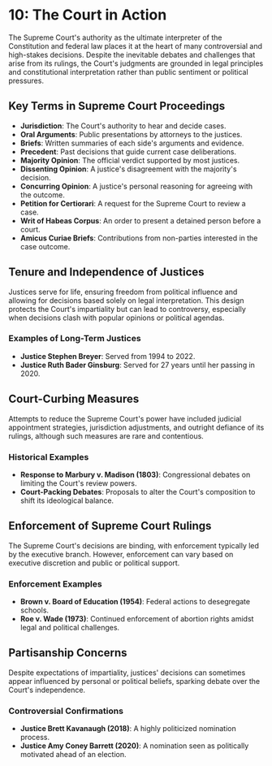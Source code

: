 # 10: The Court in Action

The Supreme Court's authority as the ultimate interpreter of the Constitution and federal law places it at the heart of many controversial and high-stakes decisions. Despite the inevitable debates and challenges that arise from its rulings, the Court's judgments are grounded in legal principles and constitutional interpretation rather than public sentiment or political pressures.

## Key Terms in Supreme Court Proceedings

- **Jurisdiction**: The Court's authority to hear and decide cases.
- **Oral Arguments**: Public presentations by attorneys to the justices.
- **Briefs**: Written summaries of each side's arguments and evidence.
- **Precedent**: Past decisions that guide current case deliberations.
- **Majority Opinion**: The official verdict supported by most justices.
- **Dissenting Opinion**: A justice's disagreement with the majority's decision.
- **Concurring Opinion**: A justice's personal reasoning for agreeing with the outcome.
- **Petition for Certiorari**: A request for the Supreme Court to review a case.
- **Writ of Habeas Corpus**: An order to present a detained person before a court.
- **Amicus Curiae Briefs**: Contributions from non-parties interested in the case outcome.

## Tenure and Independence of Justices

Justices serve for life, ensuring freedom from political influence and allowing for decisions based solely on legal interpretation. This design protects the Court's impartiality but can lead to controversy, especially when decisions clash with popular opinions or political agendas.

### Examples of Long-Term Justices

- **Justice Stephen Breyer**: Served from 1994 to 2022.
- **Justice Ruth Bader Ginsburg**: Served for 27 years until her passing in 2020.

## Court-Curbing Measures

Attempts to reduce the Supreme Court's power have included judicial appointment strategies, jurisdiction adjustments, and outright defiance of its rulings, although such measures are rare and contentious.

### Historical Examples

- **Response to Marbury v. Madison (1803)**: Congressional debates on limiting the Court's review powers.
- **Court-Packing Debates**: Proposals to alter the Court's composition to shift its ideological balance.

## Enforcement of Supreme Court Rulings

The Supreme Court's decisions are binding, with enforcement typically led by the executive branch. However, enforcement can vary based on executive discretion and public or political support.

### Enforcement Examples

- **Brown v. Board of Education (1954)**: Federal actions to desegregate schools.
- **Roe v. Wade (1973)**: Continued enforcement of abortion rights amidst legal and political challenges.

## Partisanship Concerns

Despite expectations of impartiality, justices' decisions can sometimes appear influenced by personal or political beliefs, sparking debate over the Court's independence.

### Controversial Confirmations

- **Justice Brett Kavanaugh (2018)**: A highly politicized nomination process.
- **Justice Amy Coney Barrett (2020)**: A nomination seen as politically motivated ahead of an election.
